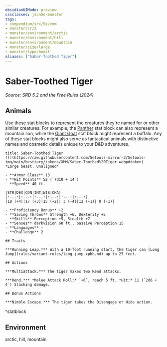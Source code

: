 ```yaml
---
obsidianUIMode: preview
cssclasses: json5e-monster
tags:
- compendium/src/5e/xmm
- monster/cr/2
- monster/environment/arctic
- monster/environment/hill
- monster/environment/mountain
- monster/size/large
- monster/type/beast
aliases: ["Saber-Toothed Tiger"]
---
```

# Saber-Toothed Tiger
*Source: SRD 5.2 and the Free Rules (2024)*  

## Animals

Use these stat blocks to represent the creatures they're named for or other similar creatures. For example, the [Panther](compendium/bestiary/beast/panther-xmm.md) stat block can also represent a mountain lion, while the [Giant Goat](compendium/bestiary/beast/giant-goat-xmm.md) stat block might represent a buffalo. Any of these stat blocks might also serve as fantastical animals with distinctive names and cosmetic details unique to your D&D adventures.

```ad-statblock
title: Saber-Toothed Tiger
![](https://raw.githubusercontent.com/5etools-mirror-3/5etools-img/main/bestiary/tokens/XMM/Saber-Toothed%20Tiger.webp#token)
*Large beast, Unaligned*

- **Armor Class** 13
- **Hit Points** 52 (`7d10 + 14`)
- **Speed** 40 ft.

|STR|DEX|CON|INT|WIS|CHA|
|:---:|:---:|:---:|:---:|:---:|:---:|
|18 (+4)|17 (+3)|15 (+2)| 3 (-4)|12 (+1)| 8 (-1)|

- **Proficiency Bonus** +2
- **Saving Throws** Strength +6, Dexterity +5
- **Skills** Perception +5, Stealth +7
- **Senses** darkvision 60 ft., passive Perception 15
- **Languages** —
- **Challenge** 2

## Traits

***Running Leap.*** With a 10-foot running start, the tiger can [Long Jump](rules/variant-rules/long-jump-xphb.md) up to 25 feet.

## Actions

***Multiattack.*** The tiger makes two Rend attacks.

***Rend.*** *Melee Attack Roll:* `+6`, reach 5 ft. *Hit:* 11 (`2d6 + 4`) Slashing damage.

## Bonus Actions

***Nimble Escape.*** The tiger takes the Disengage or Hide action.
```
^statblock

## Environment

arctic, hill, mountain